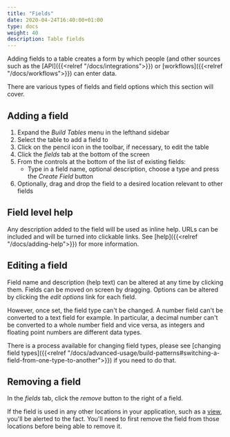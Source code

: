 ```yaml
---
title: "Fields"
date: 2020-04-24T16:40:00+01:00
type: docs
weight: 40
description: Table fields
---
```

Adding fields to a table creates a form by which people (and other sources such as the [API]({{<relref "/docs/integrations">}}) or [workflows]({{<relref "/docs/workflows">}}) can enter data.

There are various types of fields and field options which this section will cover.

## Adding a field
1. Expand the _Build Tables_ menu in the lefthand sidebar
2. Select the table to add a field to
3. Click on the pencil icon in the toolbar, if necessary, to edit the table
4. Click the _fields_ tab at the bottom of the screen
5. From the controls at the bottom of the list of existing fields:
    - Type in a field name, optional description, choose a type and press the _Create Field_ button
6. Optionally, drag and drop the field to a desired location relevant to other fields

## Field level help
Any description added to the field will be used as inline help. URLs can be included and will be turned into clickable links. See [help]({{<relref "/docs/adding-help">}}) for more information.

## Editing a field
Field name and description (help text) can be altered at any time by clicking them. Fields can be moved on screen by dragging. Options can be altered by clicking the _edit options_ link for each field.

However, once set, the field type can't be changed. A number field can't be converted to a text field for example. In particular, a decimal number can't be converted to a whole number field and vice versa, as integers and floating point numbers are different data types.

There is a process available for changing field types, please see [changing field types]({{<relref "/docs/advanced-usage/build-patterns#switching-a-field-from-one-type-to-another">}}) if you need to do that.

## Removing a field
In the _fields_ tab, click the _remove_ button to the right of a field.

If the field is used in any other locations in your application, such as a [view](https://todo.com), you'll be alerted to the fact. You'll need to first remove the field from those locations before being able to remove it.







